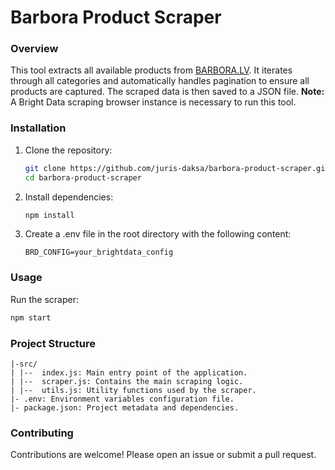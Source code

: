 # Barbora Product Scraper

### Overview

This tool extracts all available products from [BARBORA.LV](https://barbora.lv). It iterates through all categories and automatically handles pagination to ensure all products are captured. The scraped data is then saved to a JSON file. **Note:** A Bright Data scraping browser instance is necessary to run this tool.

### Installation

1. Clone the repository:

   ```bash
   git clone https://github.com/juris-daksa/barbora-product-scraper.git
   cd barbora-product-scraper
2. Install dependencies:

   ```bash
   npm install
3. Create a .env file in the root directory with the following content:

   ```plaintext
   BRD_CONFIG=your_brightdata_config
### Usage

Run the scraper:

 ```bash
 npm start
 ```

### Project Structure
```
|-src/
| |--  index.js: Main entry point of the application.
| |--  scraper.js: Contains the main scraping logic.
| |--  utils.js: Utility functions used by the scraper.
|- .env: Environment variables configuration file.
|- package.json: Project metadata and dependencies.
```
### Contributing
Contributions are welcome! Please open an issue or submit a pull request.
